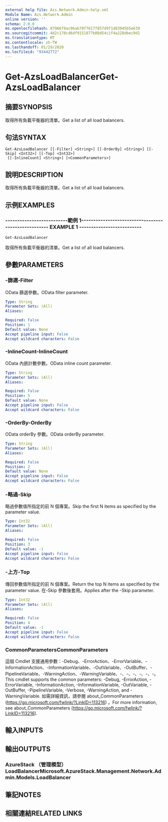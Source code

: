 ```yaml
---
external help file: Azs.Network.Admin-help.xml
Module Name: Azs.Network.Admin
online version: ''
schema: 2.0.0
ms.openlocfilehash: 87966f8ac96ab70f7617f857d9f1d83945b5e639
ms.sourcegitcommit: 4d2c178cd6df9151877b08d54c1f4a228dbec9d1
ms.translationtype: MT
ms.contentlocale: zh-TW
ms.lasthandoff: 01/29/2020
ms.locfileid: "93442772"
---
```

# <span data-ttu-id="91ae6-101">Get-AzsLoadBalancer</span><span class="sxs-lookup"><span data-stu-id="91ae6-101">Get-AzsLoadBalancer</span></span>

## <span data-ttu-id="91ae6-102">摘要</span><span class="sxs-lookup"><span data-stu-id="91ae6-102">SYNOPSIS</span></span>
<span data-ttu-id="91ae6-103">取得所有負載平衡器的清單。</span><span class="sxs-lookup"><span data-stu-id="91ae6-103">Get a list of all load balancers.</span></span>

## <span data-ttu-id="91ae6-104">句法</span><span class="sxs-lookup"><span data-stu-id="91ae6-104">SYNTAX</span></span>

```
Get-AzsLoadBalancer [[-Filter] <String>] [[-OrderBy] <String>] [[-Skip] <Int32>] [[-Top] <Int32>]
 [[-InlineCount] <String>] [<CommonParameters>]
```

## <span data-ttu-id="91ae6-105">說明</span><span class="sxs-lookup"><span data-stu-id="91ae6-105">DESCRIPTION</span></span>
<span data-ttu-id="91ae6-106">取得所有負載平衡器的清單。</span><span class="sxs-lookup"><span data-stu-id="91ae6-106">Get a list of all load balancers.</span></span>

## <span data-ttu-id="91ae6-107">示例</span><span class="sxs-lookup"><span data-stu-id="91ae6-107">EXAMPLES</span></span>

### <span data-ttu-id="91ae6-108">--------------------------範例 1--------------------------</span><span class="sxs-lookup"><span data-stu-id="91ae6-108">-------------------------- EXAMPLE 1 --------------------------</span></span>
```
Get-AzsLoadBalancer
```

<span data-ttu-id="91ae6-109">取得所有負載平衡器的清單。</span><span class="sxs-lookup"><span data-stu-id="91ae6-109">Get a list of all load balancers.</span></span>

## <span data-ttu-id="91ae6-110">參數</span><span class="sxs-lookup"><span data-stu-id="91ae6-110">PARAMETERS</span></span>

### <span data-ttu-id="91ae6-111">-篩選</span><span class="sxs-lookup"><span data-stu-id="91ae6-111">-Filter</span></span>
<span data-ttu-id="91ae6-112">OData 篩選參數。</span><span class="sxs-lookup"><span data-stu-id="91ae6-112">OData filter parameter.</span></span>

```yaml
Type: String
Parameter Sets: (All)
Aliases: 

Required: False
Position: 1
Default value: None
Accept pipeline input: False
Accept wildcard characters: False
```

### <span data-ttu-id="91ae6-113">-InlineCount</span><span class="sxs-lookup"><span data-stu-id="91ae6-113">-InlineCount</span></span>
<span data-ttu-id="91ae6-114">OData 內嵌計數參數。</span><span class="sxs-lookup"><span data-stu-id="91ae6-114">OData inline count parameter.</span></span>

```yaml
Type: String
Parameter Sets: (All)
Aliases: 

Required: False
Position: 5
Default value: None
Accept pipeline input: False
Accept wildcard characters: False
```

### <span data-ttu-id="91ae6-115">-OrderBy</span><span class="sxs-lookup"><span data-stu-id="91ae6-115">-OrderBy</span></span>
<span data-ttu-id="91ae6-116">OData orderBy 參數。</span><span class="sxs-lookup"><span data-stu-id="91ae6-116">OData orderBy parameter.</span></span>

```yaml
Type: String
Parameter Sets: (All)
Aliases: 

Required: False
Position: 2
Default value: None
Accept pipeline input: False
Accept wildcard characters: False
```

### <span data-ttu-id="91ae6-117">-略過</span><span class="sxs-lookup"><span data-stu-id="91ae6-117">-Skip</span></span>
<span data-ttu-id="91ae6-118">略過參數值所指定的前 N 個專案。</span><span class="sxs-lookup"><span data-stu-id="91ae6-118">Skip the first N items as specified by the parameter value.</span></span>

```yaml
Type: Int32
Parameter Sets: (All)
Aliases: 

Required: False
Position: 3
Default value: -1
Accept pipeline input: False
Accept wildcard characters: False
```

### <span data-ttu-id="91ae6-119">-上方</span><span class="sxs-lookup"><span data-stu-id="91ae6-119">-Top</span></span>
<span data-ttu-id="91ae6-120">傳回參數值所指定的前 N 個專案。</span><span class="sxs-lookup"><span data-stu-id="91ae6-120">Return the top N items as specified by the parameter value.</span></span>
<span data-ttu-id="91ae6-121">在-Skip 參數後套用。</span><span class="sxs-lookup"><span data-stu-id="91ae6-121">Applies after the -Skip parameter.</span></span>

```yaml
Type: Int32
Parameter Sets: (All)
Aliases: 

Required: False
Position: 4
Default value: -1
Accept pipeline input: False
Accept wildcard characters: False
```

### <span data-ttu-id="91ae6-122">CommonParameters</span><span class="sxs-lookup"><span data-stu-id="91ae6-122">CommonParameters</span></span>
<span data-ttu-id="91ae6-123">這個 Cmdlet 支援通用參數：-Debug、-ErrorAction、-ErrorVariable、-InformationAction、-InformationVariable、-OutVariable、-OutBuffer、-PipelineVariable、-WarningAction、-WarningVariable、-、-、-、-、-、-。</span><span class="sxs-lookup"><span data-stu-id="91ae6-123">This cmdlet supports the common parameters: -Debug, -ErrorAction, -ErrorVariable, -InformationAction, -InformationVariable, -OutVariable, -OutBuffer, -PipelineVariable, -Verbose, -WarningAction, and -WarningVariable.</span></span> <span data-ttu-id="91ae6-124">如需詳細資訊，請參閱 about_CommonParameters (https://go.microsoft.com/fwlink/?LinkID=113216) 。</span><span class="sxs-lookup"><span data-stu-id="91ae6-124">For more information, see about_CommonParameters (https://go.microsoft.com/fwlink/?LinkID=113216).</span></span>

## <span data-ttu-id="91ae6-125">輸入</span><span class="sxs-lookup"><span data-stu-id="91ae6-125">INPUTS</span></span>

## <span data-ttu-id="91ae6-126">輸出</span><span class="sxs-lookup"><span data-stu-id="91ae6-126">OUTPUTS</span></span>

### <span data-ttu-id="91ae6-127">AzureStack （管理模型） LoadBalancer</span><span class="sxs-lookup"><span data-stu-id="91ae6-127">Microsoft.AzureStack.Management.Network.Admin.Models.LoadBalancer</span></span>

## <span data-ttu-id="91ae6-128">筆記</span><span class="sxs-lookup"><span data-stu-id="91ae6-128">NOTES</span></span>

## <span data-ttu-id="91ae6-129">相關連結</span><span class="sxs-lookup"><span data-stu-id="91ae6-129">RELATED LINKS</span></span>

